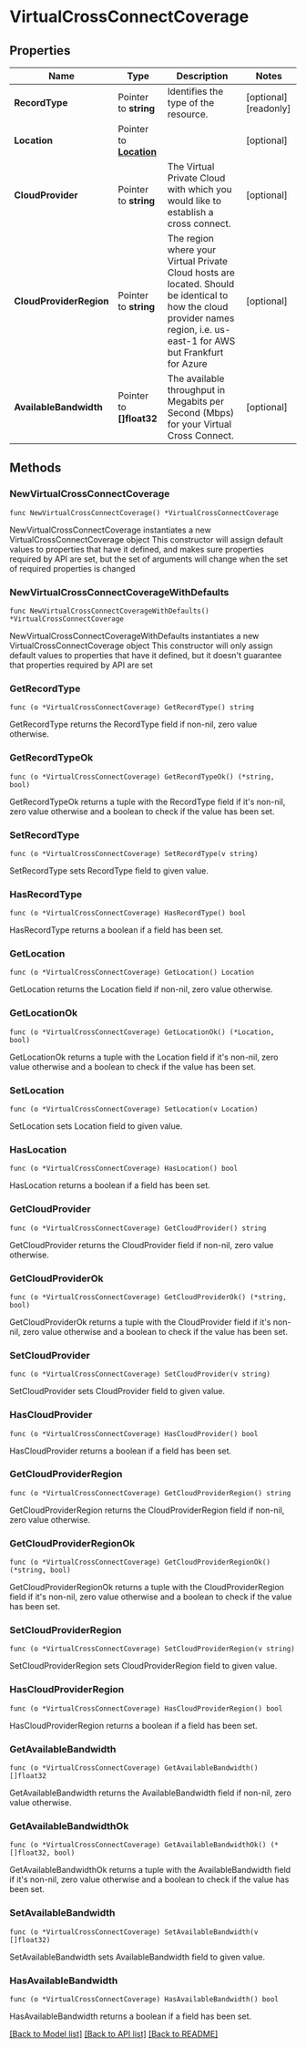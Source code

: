 # VirtualCrossConnectCoverage

## Properties

Name | Type | Description | Notes
------------ | ------------- | ------------- | -------------
**RecordType** | Pointer to **string** | Identifies the type of the resource. | [optional] [readonly] 
**Location** | Pointer to [**Location**](Location.md) |  | [optional] 
**CloudProvider** | Pointer to **string** | The Virtual Private Cloud with which you would like to establish a cross connect. | [optional] 
**CloudProviderRegion** | Pointer to **string** | The region where your Virtual Private Cloud hosts are located. Should be identical to how the cloud provider names region, i.e. us-east-1 for AWS but Frankfurt for Azure | [optional] 
**AvailableBandwidth** | Pointer to **[]float32** | The available throughput in Megabits per Second (Mbps) for your Virtual Cross Connect. | [optional] 

## Methods

### NewVirtualCrossConnectCoverage

`func NewVirtualCrossConnectCoverage() *VirtualCrossConnectCoverage`

NewVirtualCrossConnectCoverage instantiates a new VirtualCrossConnectCoverage object
This constructor will assign default values to properties that have it defined,
and makes sure properties required by API are set, but the set of arguments
will change when the set of required properties is changed

### NewVirtualCrossConnectCoverageWithDefaults

`func NewVirtualCrossConnectCoverageWithDefaults() *VirtualCrossConnectCoverage`

NewVirtualCrossConnectCoverageWithDefaults instantiates a new VirtualCrossConnectCoverage object
This constructor will only assign default values to properties that have it defined,
but it doesn't guarantee that properties required by API are set

### GetRecordType

`func (o *VirtualCrossConnectCoverage) GetRecordType() string`

GetRecordType returns the RecordType field if non-nil, zero value otherwise.

### GetRecordTypeOk

`func (o *VirtualCrossConnectCoverage) GetRecordTypeOk() (*string, bool)`

GetRecordTypeOk returns a tuple with the RecordType field if it's non-nil, zero value otherwise
and a boolean to check if the value has been set.

### SetRecordType

`func (o *VirtualCrossConnectCoverage) SetRecordType(v string)`

SetRecordType sets RecordType field to given value.

### HasRecordType

`func (o *VirtualCrossConnectCoverage) HasRecordType() bool`

HasRecordType returns a boolean if a field has been set.

### GetLocation

`func (o *VirtualCrossConnectCoverage) GetLocation() Location`

GetLocation returns the Location field if non-nil, zero value otherwise.

### GetLocationOk

`func (o *VirtualCrossConnectCoverage) GetLocationOk() (*Location, bool)`

GetLocationOk returns a tuple with the Location field if it's non-nil, zero value otherwise
and a boolean to check if the value has been set.

### SetLocation

`func (o *VirtualCrossConnectCoverage) SetLocation(v Location)`

SetLocation sets Location field to given value.

### HasLocation

`func (o *VirtualCrossConnectCoverage) HasLocation() bool`

HasLocation returns a boolean if a field has been set.

### GetCloudProvider

`func (o *VirtualCrossConnectCoverage) GetCloudProvider() string`

GetCloudProvider returns the CloudProvider field if non-nil, zero value otherwise.

### GetCloudProviderOk

`func (o *VirtualCrossConnectCoverage) GetCloudProviderOk() (*string, bool)`

GetCloudProviderOk returns a tuple with the CloudProvider field if it's non-nil, zero value otherwise
and a boolean to check if the value has been set.

### SetCloudProvider

`func (o *VirtualCrossConnectCoverage) SetCloudProvider(v string)`

SetCloudProvider sets CloudProvider field to given value.

### HasCloudProvider

`func (o *VirtualCrossConnectCoverage) HasCloudProvider() bool`

HasCloudProvider returns a boolean if a field has been set.

### GetCloudProviderRegion

`func (o *VirtualCrossConnectCoverage) GetCloudProviderRegion() string`

GetCloudProviderRegion returns the CloudProviderRegion field if non-nil, zero value otherwise.

### GetCloudProviderRegionOk

`func (o *VirtualCrossConnectCoverage) GetCloudProviderRegionOk() (*string, bool)`

GetCloudProviderRegionOk returns a tuple with the CloudProviderRegion field if it's non-nil, zero value otherwise
and a boolean to check if the value has been set.

### SetCloudProviderRegion

`func (o *VirtualCrossConnectCoverage) SetCloudProviderRegion(v string)`

SetCloudProviderRegion sets CloudProviderRegion field to given value.

### HasCloudProviderRegion

`func (o *VirtualCrossConnectCoverage) HasCloudProviderRegion() bool`

HasCloudProviderRegion returns a boolean if a field has been set.

### GetAvailableBandwidth

`func (o *VirtualCrossConnectCoverage) GetAvailableBandwidth() []float32`

GetAvailableBandwidth returns the AvailableBandwidth field if non-nil, zero value otherwise.

### GetAvailableBandwidthOk

`func (o *VirtualCrossConnectCoverage) GetAvailableBandwidthOk() (*[]float32, bool)`

GetAvailableBandwidthOk returns a tuple with the AvailableBandwidth field if it's non-nil, zero value otherwise
and a boolean to check if the value has been set.

### SetAvailableBandwidth

`func (o *VirtualCrossConnectCoverage) SetAvailableBandwidth(v []float32)`

SetAvailableBandwidth sets AvailableBandwidth field to given value.

### HasAvailableBandwidth

`func (o *VirtualCrossConnectCoverage) HasAvailableBandwidth() bool`

HasAvailableBandwidth returns a boolean if a field has been set.


[[Back to Model list]](../README.md#documentation-for-models) [[Back to API list]](../README.md#documentation-for-api-endpoints) [[Back to README]](../README.md)


